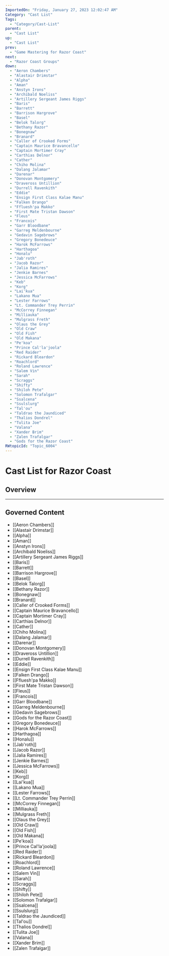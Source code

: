 ```yaml
---
ImportedOn: "Friday, January 27, 2023 12:02:47 AM"
Category: "Cast List"
Tags:
  - "Category/Cast-List"
parent:
  - "Cast List"
up:
  - "Cast List"
prev:
  - "Game Mastering for Razor Coast"
next:
  - "Razor Coast Groups"
down:
  - "Aeron Chambers"
  - "Alastair Drimstar"
  - "Alpha"
  - "Aman"
  - "Anstyn Irons"
  - "Archibald Noeliss"
  - "Artillery Sergeant James Riggs"
  - "Baris"
  - "Barrett"
  - "Barrison Hargrove"
  - "Basel"
  - "Belok Talorg"
  - "Bethany Razor"
  - "Bonegnaw"
  - "Branard"
  - "Caller of Crooked Forms"
  - "Captain Maurice Bravancello"
  - "Captain Mortimer Cray"
  - "Carthias Delnor"
  - "Cather"
  - "Chiho Molina"
  - "Dalang Jalamar"
  - "Darenar"
  - "Donovan Montgomery"
  - "Draveross Untillion"
  - "Durrell Ravenkith"
  - "Eddie"
  - "Ensign First Class Kalae Manu"
  - "Falken Drango"
  - "Ffluesh'pa Makko"
  - "First Mate Tristan Dawson"
  - "Fleus"
  - "Francois"
  - "Garr Bloodbane"
  - "Garreg Meldenbourne"
  - "Gedavin Sagebrows"
  - "Gregory Bonedeuce"
  - "Harok McFarrows"
  - "Harthagoa"
  - "Honalu"
  - "Jab'roth"
  - "Jacob Razor"
  - "Jalia Ramires"
  - "Jenkie Barnes"
  - "Jessica McFarrows"
  - "Keb"
  - "Korg"
  - "Lai'kua"
  - "Lakano Mua"
  - "Lester Farrows"
  - "Lt. Commander Trey Perrin"
  - "McCorrey Finnegan"
  - "Milliauka"
  - "Mulgrass Freth"
  - "Olaus the Grey"
  - "Old Craw"
  - "Old Fish"
  - "Old Makana"
  - "Pe'koa"
  - "Prince Cal'la'joola"
  - "Red Raider"
  - "Rickard Bleardon"
  - "Roachlord"
  - "Roland Lawrence"
  - "Salem Vin"
  - "Sarah"
  - "Scraggs"
  - "Shifty"
  - "Shiloh Pete"
  - "Solomon Trafalgar"
  - "Ssalcena"
  - "Ssulslurg"
  - "Tal'ou"
  - "Taldrao the Jaundiced"
  - "Thalios Dondrel"
  - "Tulita Joe"
  - "Valana"
  - "Xander Brim"
  - "Zalen Trafalgar"
  - "Gods for the Razor Coast"
RWtopicId: "Topic_6004"
---
```

# Cast List for Razor Coast
## Overview
---
## Governed Content
- [[Aeron Chambers]]
- [[Alastair Drimstar]]
- [[Alpha]]
- [[Aman]]
- [[Anstyn Irons]]
- [[Archibald Noeliss]]
- [[Artillery Sergeant James Riggs]]
- [[Baris]]
- [[Barrett]]
- [[Barrison Hargrove]]
- [[Basel]]
- [[Belok Talorg]]
- [[Bethany Razor]]
- [[Bonegnaw]]
- [[Branard]]
- [[Caller of Crooked Forms]]
- [[Captain Maurice Bravancello]]
- [[Captain Mortimer Cray]]
- [[Carthias Delnor]]
- [[Cather]]
- [[Chiho Molina]]
- [[Dalang Jalamar]]
- [[Darenar]]
- [[Donovan Montgomery]]
- [[Draveross Untillion]]
- [[Durrell Ravenkith]]
- [[Eddie]]
- [[Ensign First Class Kalae Manu]]
- [[Falken Drango]]
- [[Ffluesh'pa Makko]]
- [[First Mate Tristan Dawson]]
- [[Fleus]]
- [[Francois]]
- [[Garr Bloodbane]]
- [[Garreg Meldenbourne]]
- [[Gedavin Sagebrows]]
- [[Gods for the Razor Coast]]
- [[Gregory Bonedeuce]]
- [[Harok McFarrows]]
- [[Harthagoa]]
- [[Honalu]]
- [[Jab'roth]]
- [[Jacob Razor]]
- [[Jalia Ramires]]
- [[Jenkie Barnes]]
- [[Jessica McFarrows]]
- [[Keb]]
- [[Korg]]
- [[Lai'kua]]
- [[Lakano Mua]]
- [[Lester Farrows]]
- [[Lt. Commander Trey Perrin]]
- [[McCorrey Finnegan]]
- [[Milliauka]]
- [[Mulgrass Freth]]
- [[Olaus the Grey]]
- [[Old Craw]]
- [[Old Fish]]
- [[Old Makana]]
- [[Pe'koa]]
- [[Prince Cal'la'joola]]
- [[Red Raider]]
- [[Rickard Bleardon]]
- [[Roachlord]]
- [[Roland Lawrence]]
- [[Salem Vin]]
- [[Sarah]]
- [[Scraggs]]
- [[Shifty]]
- [[Shiloh Pete]]
- [[Solomon Trafalgar]]
- [[Ssalcena]]
- [[Ssulslurg]]
- [[Taldrao the Jaundiced]]
- [[Tal'ou]]
- [[Thalios Dondrel]]
- [[Tulita Joe]]
- [[Valana]]
- [[Xander Brim]]
- [[Zalen Trafalgar]]

